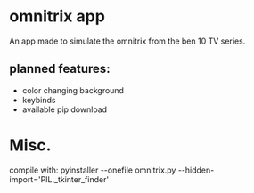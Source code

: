 # omnitrix app

An app made to simulate the omnitrix from the ben 10 TV series.

## planned features:
- color changing background
- keybinds
- available pip download

# Misc.

compile with:
pyinstaller --onefile omnitrix.py --hidden-import='PIL._tkinter_finder'

